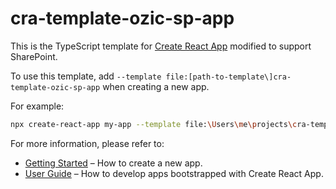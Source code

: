 # cra-template-ozic-sp-app

This is the TypeScript template for [Create React App](https://github.com/facebook/create-react-app) modified to support SharePoint.

To use this template, add `--template file:[path-to-template\]cra-template-ozic-sp-app` when creating a new app.

For example:

```sh
npx create-react-app my-app --template file:\Users\me\projects\cra-template-ozic-sp-app
```

For more information, please refer to:

- [Getting Started](https://create-react-app.dev/docs/getting-started) – How to create a new app.
- [User Guide](https://create-react-app.dev) – How to develop apps bootstrapped with Create React App.
